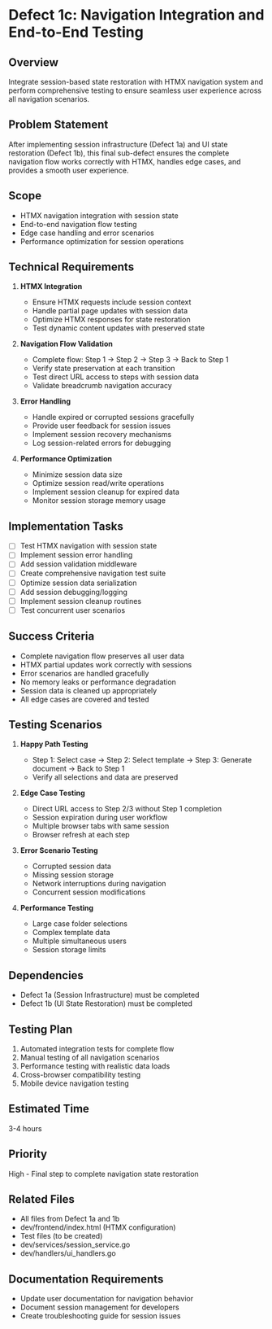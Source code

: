 # Defect 1c: Navigation Integration and End-to-End Testing

## Overview
Integrate session-based state restoration with HTMX navigation system and perform comprehensive testing to ensure seamless user experience across all navigation scenarios.

## Problem Statement
After implementing session infrastructure (Defect 1a) and UI state restoration (Defect 1b), this final sub-defect ensures the complete navigation flow works correctly with HTMX, handles edge cases, and provides a smooth user experience.

## Scope
- HTMX navigation integration with session state
- End-to-end navigation flow testing
- Edge case handling and error scenarios
- Performance optimization for session operations

## Technical Requirements
1. **HTMX Integration**
   - Ensure HTMX requests include session context
   - Handle partial page updates with session data
   - Optimize HTMX responses for state restoration
   - Test dynamic content updates with preserved state

2. **Navigation Flow Validation**
   - Complete flow: Step 1 → Step 2 → Step 3 → Back to Step 1
   - Verify state preservation at each transition
   - Test direct URL access to steps with session data
   - Validate breadcrumb navigation accuracy

3. **Error Handling**
   - Handle expired or corrupted sessions gracefully
   - Provide user feedback for session issues
   - Implement session recovery mechanisms
   - Log session-related errors for debugging

4. **Performance Optimization**
   - Minimize session data size
   - Optimize session read/write operations
   - Implement session cleanup for expired data
   - Monitor session storage memory usage

## Implementation Tasks
- [ ] Test HTMX navigation with session state
- [ ] Implement session error handling
- [ ] Add session validation middleware
- [ ] Create comprehensive navigation test suite
- [ ] Optimize session data serialization
- [ ] Add session debugging/logging
- [ ] Implement session cleanup routines
- [ ] Test concurrent user scenarios

## Success Criteria
- Complete navigation flow preserves all user data
- HTMX partial updates work correctly with sessions
- Error scenarios are handled gracefully
- No memory leaks or performance degradation
- Session data is cleaned up appropriately
- All edge cases are covered and tested

## Testing Scenarios
1. **Happy Path Testing**
   - Step 1: Select case → Step 2: Select template → Step 3: Generate document → Back to Step 1
   - Verify all selections and data are preserved

2. **Edge Case Testing**
   - Direct URL access to Step 2/3 without Step 1 completion
   - Session expiration during user workflow
   - Multiple browser tabs with same session
   - Browser refresh at each step

3. **Error Scenario Testing**
   - Corrupted session data
   - Missing session storage
   - Network interruptions during navigation
   - Concurrent session modifications

4. **Performance Testing**
   - Large case folder selections
   - Complex template data
   - Multiple simultaneous users
   - Session storage limits

## Dependencies
- Defect 1a (Session Infrastructure) must be completed
- Defect 1b (UI State Restoration) must be completed

## Testing Plan
1. Automated integration tests for complete flow
2. Manual testing of all navigation scenarios
3. Performance testing with realistic data loads
4. Cross-browser compatibility testing
5. Mobile device navigation testing

## Estimated Time
3-4 hours

## Priority
High - Final step to complete navigation state restoration

## Related Files
- All files from Defect 1a and 1b
- dev/frontend/index.html (HTMX configuration)
- Test files (to be created)
- dev/services/session_service.go
- dev/handlers/ui_handlers.go

## Documentation Requirements
- Update user documentation for navigation behavior
- Document session management for developers
- Create troubleshooting guide for session issues